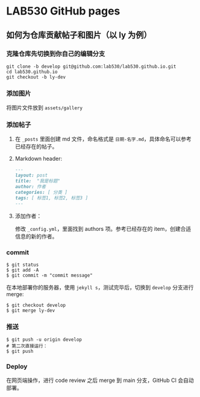 # LAB530 GitHub pages

## 如何为仓库贡献帖子和图片（以 ly 为例）

### 克隆仓库先切换到你自己的编辑分支

```shell
git clone -b develop git@github.com:lab530/lab530.github.io.git
cd lab530.github.io
git checkout -b ly-dev
```

### 添加图片

将图片文件放到 `assets/gallery`

### 添加帖子

1. 在 `_posts`  里面创建 md 文件，命名格式是 `日期-名字.md`，具体命名可以参考已经存在的帖子。

2. Markdown header:

   ```markdown
   ---
   layout: post
   title:  "我是标题"
   author: 作者
   categories: [ 分类 ]
   tags: [ 标签1, 标签2, 标签3 ]
   ---
   ```

3. 添加作者：

   修改 `_config.yml`，里面找到 authors 项。参考已经存在的 item，创建合适信息的新的作者。

### commit

```shell
$ git status
$ git add -A
$ git commit -m "commit message"
```

在本地部署你的服务器，使用 `jekyll s`，测试完毕后，切换到 `develop` 分支进行 merge:

```shell
$ git checkout develop
$ git merge ly-dev
```

### 推送

```shell
$ git push -u origin develop
# 第二次直接运行：
$ git push
```

### Deploy

在网页端操作，进行 code review 之后 merge 到 main 分支，GitHub CI 会自动部署。

